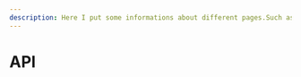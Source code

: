 ```yaml
---
description: Here I put some informations about different pages.Such as, REST, gRPC ect
---
```


# API

